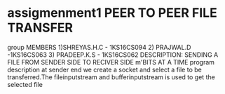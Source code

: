 # assigmenment1 PEER TO PEER FILE TRANSFER
group MEMBERS 
1)SHREYAS.H.C - 1KS16CS094
2) PRAJWAL.D -1KS16CS063
3) PRADEEP.K.S - 1KS16CS062
DESCRIPTION:
SENDING A FILE FROM SENDER SIDE TO RECIVER SIDE  m'BITS AT A TIME
program description at sender end we create a socket and select a file to be transferred.The fileinputstream and  bufferinputstream is used to get the selected file
